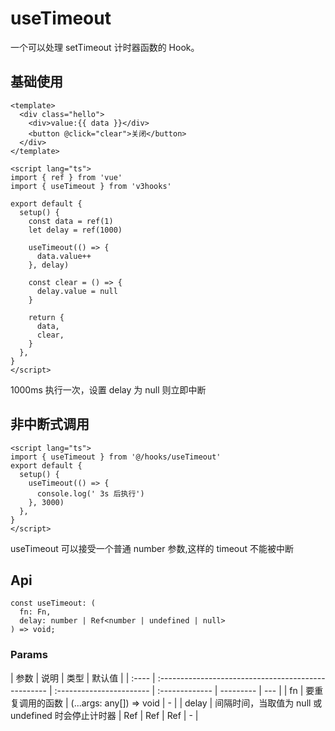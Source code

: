 # useTimeout

一个可以处理 setTimeout 计时器函数的 Hook。

## 基础使用

```vue
<template>
  <div class="hello">
    <div>value:{{ data }}</div>
    <button @click="clear">关闭</button>
  </div>
</template>

<script lang="ts">
import { ref } from 'vue'
import { useTimeout } from 'v3hooks'

export default {
  setup() {
    const data = ref(1)
    let delay = ref(1000)

    useTimeout(() => {
      data.value++
    }, delay)

    const clear = () => {
      delay.value = null
    }

    return {
      data,
      clear,
    }
  },
}
</script>
```

1000ms 执行一次，设置 delay 为 null 则立即中断

## 非中断式调用

```vue
<script lang="ts">
import { useTimeout } from '@/hooks/useTimeout'
export default {
  setup() {
    useTimeout(() => {
      console.log(' 3s 后执行')
    }, 3000)
  },
}
</script>
```

useTimeout 可以接受一个普通 number 参数,这样的 timeout 不能被中断

## Api

```
const useTimeout: (
  fn: Fn,
  delay: number | Ref<number | undefined | null>
) => void;
```

### Params

| 参数  | 说明                                                | 类型                     | 默认值         |
| :---- | :-------------------------------------------------- | :----------------------- | :------------- | --------- | --- |
| fn    | 要重复调用的函数                                    | (...args: any[]) => void | -              |
| delay | 间隔时间，当取值为 null 或 undefined 时会停止计时器 | Ref<number>              | Ref<undefined> | Ref<null> | -   |
